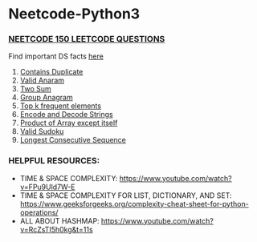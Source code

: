 # Neetcode-Python3

### [NEETCODE 150 LEETCODE QUESTIONS](https://neetcode.io/practice)

Find important DS facts [here](important_data_structure_facts.md)

1. [Contains Duplicate](Day-01/contains_duplicate.py)
2. [Valid Anaram](Day-01/valid_anagram.py)
3. [Two Sum](Day-02/two_sum.py)
4. [Group Anagram](Day-02/group_anagram.py)
5. [Top k frequent elements](Day-03/Top_k_frequent_elements.py)
6. [Encode and Decode Strings](Day-04/encode_decode_strings.py)
7. [Product of Array except itself](Day-04/product_of_array_except_itself.py)
8. [Valid Sudoku](Day-05/valid_sudoku.py)
9. [Longest Consecutive Sequence](Day-05/longest_consecutive_sequence.py)



### HELPFUL RESOURCES:
- TIME & SPACE COMPLEXITY: https://www.youtube.com/watch?v=FPu9Uld7W-E
- TIME & SPACE COMPLEXITY FOR LIST, DICTIONARY, AND SET: https://www.geeksforgeeks.org/complexity-cheat-sheet-for-python-operations/
- ALL ABOUT HASHMAP: https://www.youtube.com/watch?v=RcZsTI5h0kg&t=11s